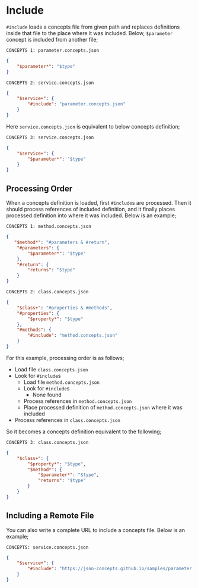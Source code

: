 # Include

`#include` loads a concepts file from given path and replaces definitions inside
that file to the place where it was included. Below, `$parameter` concept is
included from another file;

`CONCEPTS 1: parameter.concepts.json`

```json
{
    "$parameter*": "$type"
}
```

`CONCEPTS 2: service.concepts.json`

```json
{
    "$service+": {
        "#include": "parameter.concepts.json"
    }
}
```

Here `service.concepts.json` is equivalent to below concepts definition;

`CONCEPTS 3: service.concepts.json`

```json
{
    "$service+": {
        "$parameter*": "$type"
    }
}
```

## Processing Order

When a concepts definition is loaded, first `#include`s are processed. Then it
should process references of included definition, and it finally places
processed definition into where it was included. Below is an example;

`CONCEPTS 1: method.concepts.json`

```json
{
   "$method*": "#parameters & #return",
    "#parameters": {
        "$parameter*": "$type"
    },
    "#return": {
        "returns": "$type"
    }
}
```

`CONCEPTS 2: class.concepts.json`

```json
{
    "$class+": "#properties & #methods",
    "#properties": {
        "$property*": "$type"
    },
    "#methods": {
        "#include": "method.concepts.json"
    }
}
```

For this example, processing order is as follows;

- Load file `class.concepts.json`
- Look for `#include`s
  - Load file `method.concepts.json`
  - Look for `#include`s
    - None found
  - Process references in `method.concepts.json`
  - Place processed definition of `method.concepts.json` where it was included
- Process references in `class.concepts.json`

So it becomes a concepts definition equivalent to the following;

`CONCEPTS 3: class.concepts.json`

```json
{
    "$class+": {
        "$property*": "$type",
        "$method*": {
            "$parameter*": "$type",
            "returns": "$type"
        }
    }
}
```

## Including a Remote File

You can also write a complete URL to include a concepts file. Below is an
example;

`CONCEPTS: service.concepts.json`

```json
{
    "$service+": {
        "#include": "https://json-concepts.github.io/samples/parameter.concepts.json"
    }
}
```

